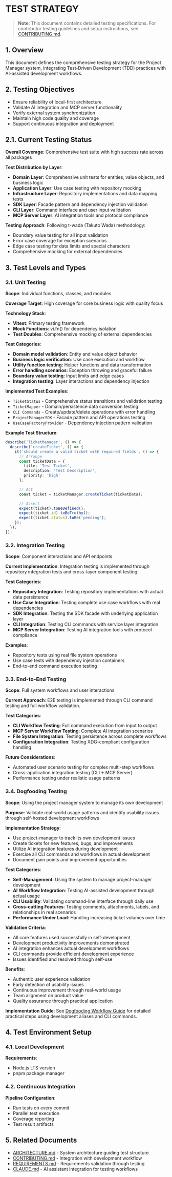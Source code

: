 # TEST STRATEGY

> **Note**: This document contains detailed testing specifications. For contributor testing guidelines and setup instructions, see [CONTRIBUTING.md](../CONTRIBUTING.md).

## 1. Overview

This document defines the comprehensive testing strategy for the Project Manager system, integrating Test-Driven Development (TDD) practices with AI-assisted development workflows.

## 2. Testing Objectives

- Ensure reliability of local-first architecture
- Validate AI integration and MCP server functionality
- Verify external system synchronization
- Maintain high code quality and coverage
- Support continuous integration and deployment

## 2.1. Current Testing Status

**Overall Coverage**: Comprehensive test suite with high success rate across all packages

**Test Distribution by Layer**:

- **Domain Layer**: Comprehensive unit tests for entities, value objects, and business logic
- **Application Layer**: Use case testing with repository mocking
- **Infrastructure Layer**: Repository implementations and data mapping tests
- **SDK Layer**: Facade pattern and dependency injection validation
- **CLI Layer**: Command interface and user input validation
- **MCP Server Layer**: AI integration tools and protocol compliance

**Testing Approach**: Following t-wada (Takuto Wada) methodology:

- Boundary value testing for all input validation
- Error case coverage for exception scenarios
- Edge case testing for data limits and special characters
- Comprehensive mocking for external dependencies

## 3. Test Levels and Types

### 3.1. Unit Testing

**Scope**: Individual functions, classes, and modules

**Coverage Target**: High coverage for core business logic with quality focus

**Technology Stack**:

- **Vitest**: Primary testing framework
- **Mock Functions**: vi.fn() for dependency isolation
- **Test Doubles**: Comprehensive mocking of external dependencies

**Test Categories**:

- **Domain model validation**: Entity and value object behavior
- **Business logic verification**: Use case execution and workflow
- **Utility function testing**: Helper functions and data transformation
- **Error handling scenarios**: Exception throwing and graceful failure
- **Boundary value testing**: Input limits and edge cases
- **Integration testing**: Layer interactions and dependency injection

**Implemented Test Examples**:

- `TicketStatus` - Comprehensive status transitions and validation testing
- `TicketMapper` - Domain/persistence data conversion testing
- `CLI Commands` - Create/update/delete operations with error handling
- `ProjectManagerSDK` - Facade pattern and API operations testing
- `UseCaseFactoryProvider` - Dependency injection pattern validation

**Example Test Structure**:

```typescript
describe('TicketManager', () => {
  describe('createTicket', () => {
    it('should create a valid ticket with required fields', () => {
      // Arrange
      const ticketData = {
        title: 'Test Ticket',
        description: 'Test Description',
        priority: 'high'
      };

      // Act
      const ticket = ticketManager.createTicket(ticketData);

      // Assert
      expect(ticket).toBeDefined();
      expect(ticket.id).toBeTruthy();
      expect(ticket.status).toBe('pending');
    });
  });
});
```

### 3.2. Integration Testing

**Scope**: Component interactions and API endpoints

**Current Implementation**: Integration testing is implemented through repository integration tests and cross-layer component testing.

**Test Categories**:

- **Repository Integration**: Testing repository implementations with actual data persistence
- **Use Case Integration**: Testing complete use case workflows with real dependencies
- **SDK Integration**: Testing the SDK facade with underlying application layer
- **CLI Integration**: Testing CLI commands with service layer integration
- **MCP Server Integration**: Testing AI integration tools with protocol compliance

**Examples**:

- Repository tests using real file system operations
- Use case tests with dependency injection containers
- End-to-end command execution testing

### 3.3. End-to-End Testing

**Scope**: Full system workflows and user interactions

**Current Approach**: E2E testing is implemented through CLI command testing and full workflow validation.

**Test Categories**:

- **CLI Workflow Testing**: Full command execution from input to output
- **MCP Server Workflow Testing**: Complete AI integration scenarios
- **File System Integration**: Testing persistence across complete workflows
- **Configuration Integration**: Testing XDG-compliant configuration handling

**Future Considerations**:

- Automated user scenario testing for complex multi-step workflows
- Cross-application integration testing (CLI + MCP Server)
- Performance testing under realistic usage patterns

### 3.4. Dogfooding Testing

**Scope**: Using the project manager system to manage its own development

**Purpose**: Validate real-world usage patterns and identify usability issues through self-hosted development workflows

**Implementation Strategy**:

- Use project-manager to track its own development issues
- Create tickets for new features, bugs, and improvements
- Utilize AI integration features during development
- Exercise all CLI commands and workflows in actual development
- Document pain points and improvement opportunities

**Test Categories**:

- **Self-Management**: Using the system to manage project-manager development
- **AI Workflow Integration**: Testing AI-assisted development through actual usage
- **CLI Usability**: Validating command-line interface through daily use
- **Cross-cutting Features**: Testing comments, attachments, labels, and relationships in real scenarios
- **Performance Under Load**: Handling increasing ticket volumes over time

**Validation Criteria**:

- All core features used successfully in self-development
- Development productivity improvements demonstrated
- AI integration enhances actual development workflows
- CLI commands provide efficient development experience
- Issues identified and resolved through self-use

**Benefits**:

- Authentic user experience validation
- Early detection of usability issues
- Continuous improvement through real-world usage
- Team alignment on product value
- Quality assurance through practical application

**Implementation Guide**: See [Dogfooding Workflow Guide](./dogfooding-workflow.md) for detailed practical steps using development aliases and CLI commands.

## 4. Test Environment Setup

### 4.1. Local Development

**Requirements**:

- Node.js LTS version
- pnpm package manager

### 4.2. Continuous Integration

**Pipeline Configuration**:

- Run tests on every commit
- Parallel test execution
- Coverage reporting
- Test result artifacts

## 5. Related Documents

- [ARCHITECTURE.md](./architecture/ARCHITECTURE.md) - System architecture guiding test structure
- [CONTRIBUTING.md](../CONTRIBUTING.md) - Integration with development workflow
- [REQUIREMENTS.md](./domain/REQUIREMENTS.md) - Requirements validation through testing
- [CLAUDE.md](../CLAUDE.md) - AI assistant integration for testing workflows
